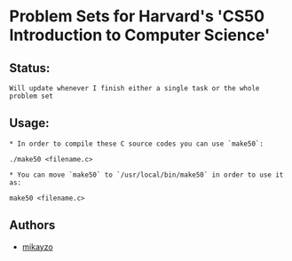 # Problem Sets for Harvard's 'CS50 Introduction to Computer Science'

## Status:
    Will update whenever I finish either a single task or the whole problem set

## Usage:
    
    * In order to compile these C source codes you can use `make50`: 
    
    ./make50 <filename.c>
    
    * You can move `make50` to `/usr/local/bin/make50` in order to use it as: 
    
    make50 <filename.c>
    
## Authors

* [mikayzo](https://github.com/mikayzo)    
